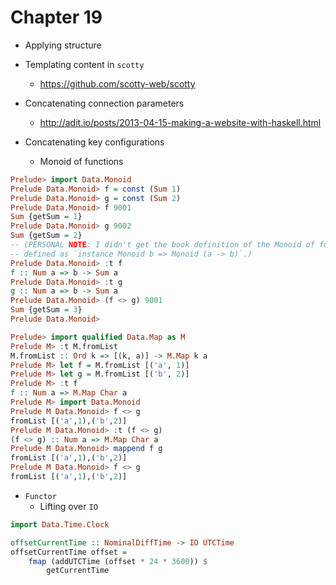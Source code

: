 # Chapter 19

- Applying structure

- Templating content in `scotty`
    - https://github.com/scotty-web/scotty

- Concatenating connection parameters
    - http://adit.io/posts/2013-04-15-making-a-website-with-haskell.html

- Concatenating key configurations
    - Monoid of functions

```haskell
Prelude> import Data.Monoid
Prelude Data.Monoid> f = const (Sum 1)
Prelude Data.Monoid> g = const (Sum 2)
Prelude Data.Monoid> f 9001
Sum {getSum = 1}
Prelude Data.Monoid> g 9002
Sum {getSum = 2}
-- (PERSONAL NOTE: I didn't get the book definition of the Monoid of functions,
-- defined as `instance Monoid b => Monoid (a -> b)`.)
Prelude Data.Monoid> :t f
f :: Num a => b -> Sum a
Prelude Data.Monoid> :t g
g :: Num a => b -> Sum a
Prelude Data.Monoid> (f <> g) 9001
Sum {getSum = 3}
Prelude Data.Monoid>
```

```haskell
Prelude> import qualified Data.Map as M
Prelude M> :t M.fromList
M.fromList :: Ord k => [(k, a)] -> M.Map k a
Prelude M> let f = M.fromList [('a', 1)]
Prelude M> let g = M.fromList [('b', 2)]
Prelude M> :t f
f :: Num a => M.Map Char a
Prelude M> import Data.Monoid
Prelude M Data.Monoid> f <> g
fromList [('a',1),('b',2)]
Prelude M Data.Monoid> :t (f <> g)
(f <> g) :: Num a => M.Map Char a
Prelude M Data.Monoid> mappend f g
fromList [('a',1),('b',2)]
Prelude M Data.Monoid> f <> g
fromList [('a',1),('b',2)]
```

- `Functor`
    - Lifting over `IO`

```haskell
import Data.Time.Clock

offsetCurrentTime :: NominalDiffTime -> IO UTCTime
offsetCurrentTime offset =
    fmap (addUTCTime (offset * 24 * 3600)) $
        getCurrentTime
```
